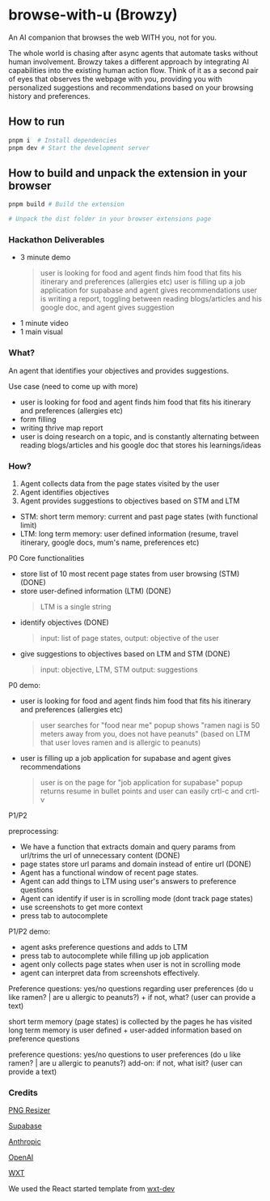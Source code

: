 # browse-with-u (Browzy)

An AI companion that browses the web WITH you, not for you.

The whole world is chasing after async agents that automate tasks without human involvement. Browzy takes a different approach by integrating AI capabilities into the existing human action flow. Think of it as a second pair of eyes that observes the webpage with you, providing you with personalized suggestions and recommendations based on your browsing history and preferences.

## How to run

```bash
pnpm i  # Install dependencies
pnpm dev # Start the development server
```

## How to build and unpack the extension in your browser

```bash
pnpm build # Build the extension

# Unpack the dist folder in your browser extensions page
```

### Hackathon Deliverables

- 3 minute demo
  > user is looking for food and agent finds him food that fits his itinerary and preferences (allergies etc)
  > user is filling up a job application for supabase and agent gives recommendations
  > user is writing a report, toggling between reading blogs/articles and his google doc, and agent gives suggestion
- 1 minute video
- 1 main visual

### What?

An agent that identifies your objectives and provides suggestions.

Use case (need to come up with more)

- user is looking for food and agent finds him food that fits his itinerary and preferences (allergies etc)
- form filling
- writing thrive map report
- user is doing research on a topic, and is constantly alternating between reading blogs/articles and his google doc that stores his learnings/ideas

### How?

1. Agent collects data from the page states visited by the user
2. Agent identifies objectives
3. Agent provides suggestions to objectives based on STM and LTM

- STM: short term memory: current and past page states (with functional limit)
- LTM: long term memory: user defined information (resume, travel itinerary, google docs, mum's name, preferences etc)

P0 Core functionalities

- store list of 10 most recent page states from user browsing (STM) (DONE)
- store user-defined information (LTM) (DONE)
  > LTM is a single string
- identify objectives (DONE)
  > input: list of page states,
  > output: objective of the user
- give suggestions to objectives based on LTM and STM (DONE)
  > input: objective, LTM, STM
  > output: suggestions

P0 demo:

- user is looking for food and agent finds him food that fits his itinerary and preferences (allergies etc)
  > user searches for "food near me"
  > popup shows "ramen nagi is 50 meters away from you, does not have peanuts" (based on LTM that user loves ramen and is allergic to peanuts)
- user is filling up a job application for supabase and agent gives recommendations
  > user is on the page for "job application for supabase"
  > popup returns resume in bullet points and user can easily crtl-c and crtl-v

P1/P2

preprocessing:

- We have a function that extracts domain and query params from url/trims the url of unnecessary content (DONE)
- page states store url params and domain instead of entire url (DONE)
- Agent has a functional window of recent page states.
- Agent can add things to LTM using user's answers to preference questions
- Agent can identify if user is in scrolling mode (dont track page states)
- use screenshots to get more context
- press tab to autocomplete

P1/P2 demo:

- agent asks preference questions and adds to LTM
- press tab to autocomplete while filling up job application
- agent only collects page states when user is not in scrolling mode
- agent can interpret data from screenshots effectively.

Preference questions: yes/no questions regarding user preferences (do u like ramen? | are u allergic to peanuts?) + if not, what? (user can provide a text)

short term memory (page states) is collected by the pages he has visited
long term memory is user defined + user-added information based on preference questions

preference questions: yes/no questions to user preferences (do u like ramen? | are u allergic to peanuts?)
add-on: if not, what isit? (user can provide a text)

### Credits

[PNG Resizer](https://onlinepngtools.com/resize-png)

[Supabase](https://supabase.com/)

[Anthropic](https://www.anthropic.com/)

[OpenAI](https://openai.com/)

[WXT](https://wxt.dev/)

We used the React started template from [wxt-dev](https://github.com/wxt-dev/wxt/tree/main/templates/)
